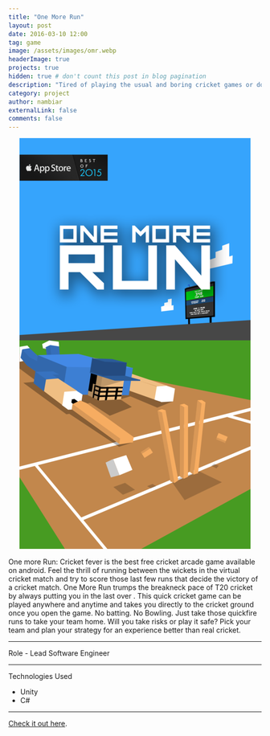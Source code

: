 ```yaml
---
title: "One More Run"
layout: post
date: 2016-03-10 12:00
tag: game
image: /assets/images/omr.webp
headerImage: true
projects: true
hidden: true # don't count this post in blog pagination
description: "Tired of playing the usual and boring cricket games or don't have time to play a complete cricket match?"
category: project
author: nambiar
externalLink: false
comments: false
---
```


<center><img src="/assets/images/omr2.png"/></center>

One more Run: Cricket fever is the best free cricket arcade game available on android. Feel the thrill of running between the wickets in the virtual cricket match and try to score those last few runs that decide the victory of a cricket match. One More Run trumps the breakneck pace of T20 cricket by always putting you in the last over . This quick cricket game can be played anywhere and anytime and takes you directly to the cricket ground once you open the game. No batting. No Bowling. Just take those quickfire runs to take your team home. Will you take risks or play it safe? Pick your team and plan your strategy for an experience better than real cricket.

---
Role - Lead Software Engineer

---

Technologies Used

- Unity
- C#

---

[Check it out here](https://play.google.com/store/apps/details?id=com.supersike.omar&hl=en).
